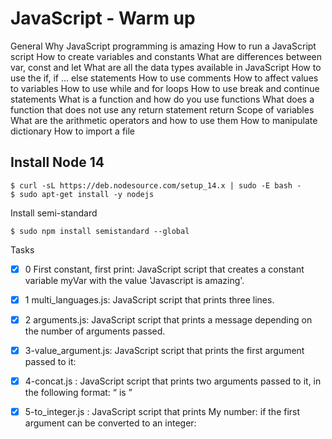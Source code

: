 # JavaScript - Warm up

General
Why JavaScript programming is amazing
How to run a JavaScript script
How to create variables and constants
What are differences between var, const and let
What are all the data types available in JavaScript
How to use the if, if ... else statements
How to use comments
How to affect values to variables
How to use while and for loops
How to use break and continue statements
What is a function and how do you use functions
What does a function that does not use any return statement return
Scope of variables
What are the arithmetic operators and how to use them
How to manipulate dictionary
How to import a file

## Install Node 14
```
$ curl -sL https://deb.nodesource.com/setup_14.x | sudo -E bash -
$ sudo apt-get install -y nodejs
```
Install semi-standard

```
$ sudo npm install semistandard --global

```
Tasks

- [x] 0 First constant, first print:  JavaScript script that creates a constant variable myVar with the value 'Javascript is amazing'.
- [x]  1 multi_languages.js: JavaScript script that prints three lines.
- [x] 2 arguments.js: JavaScript script that prints a message depending on the number of arguments passed.
- [x] 3-value_argument.js: JavaScript script that prints the first argument passed to it:
- [x] 4-concat.js :  JavaScript script that prints two arguments passed to it, in the following format: “ is ”
- [x] 5-to_integer.js : JavaScript script that prints My number: <first argument converted in integer> if the first argument can be converted to an integer:

